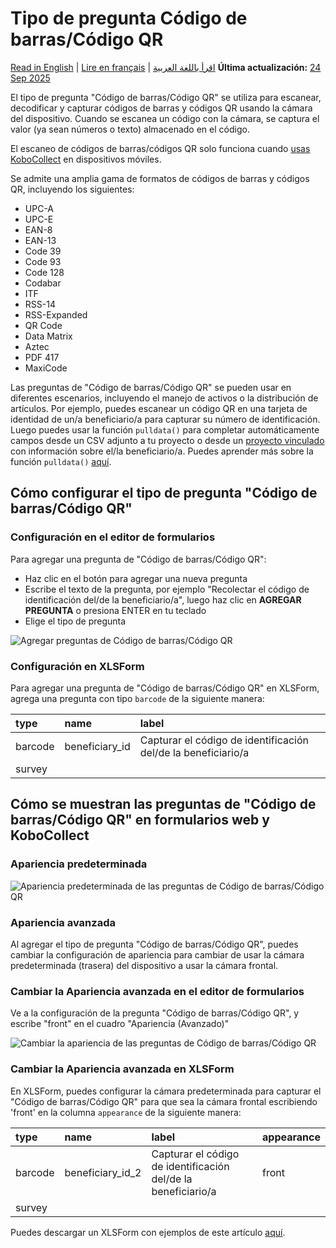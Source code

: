 # Tipo de pregunta Código de barras/Código QR
<a href="../barcode_qrcode_questions.html">Read in English</a> | <a href="../fr/barcode_qrcode_questions.html">Lire en français</a> | <a href="../ar/barcode_qrcode_questions.html">اقرأ باللغة العربية</a>
**Última actualización:** <a href="https://github.com/kobotoolbox/docs/blob/c5889af525a55f27747f919a026f9b7103f5c180/source/barcode_qrcode_questions.md" class="reference">24 Sep 2025</a>

El tipo de pregunta "Código de barras/Código QR" se utiliza para escanear, decodificar y capturar
códigos de barras y códigos QR usando la cámara del dispositivo. Cuando se escanea un código con la
cámara, se captura el valor (ya sean números o texto) almacenado en el código.

<p class="note">
  El escaneo de códigos de barras/códigos QR solo funciona cuando <a href="https://support.kobotoolbox.org/kobocollect_on_android_latest.html">usas KoboCollect</a> en dispositivos móviles.
</p>

Se admite una amplia gama de formatos de códigos de barras y códigos QR, incluyendo los
siguientes:

- UPC-A
- UPC-E
- EAN-8
- EAN-13
- Code 39
- Code 93
- Code 128
- Codabar
- ITF
- RSS-14
- RSS-Expanded
- QR Code
- Data Matrix
- Aztec
- PDF 417
- MaxiCode

Las preguntas de "Código de barras/Código QR" se pueden usar en diferentes escenarios, incluyendo el manejo
de activos o la distribución de artículos. Por ejemplo, puedes escanear un código QR en una
tarjeta de identidad de un/a beneficiario/a para capturar su número de identificación. Luego puedes usar la
función `pulldata()` para completar automáticamente campos desde un CSV adjunto a
tu proyecto o desde un [proyecto vinculado](dynamic_data_attachment.md) con
información sobre el/la beneficiario/a. Puedes aprender más sobre la función `pulldata()`
[aquí](https://xlsform.org/en/#how-to-pull-data-from-csv).

## Cómo configurar el tipo de pregunta "Código de barras/Código QR"

### Configuración en el editor de formularios

Para agregar una pregunta de "Código de barras/Código QR":

- Haz clic en el botón <i class="k-icon k-icon-plus"></i> para agregar una nueva pregunta
- Escribe el texto de la pregunta, por ejemplo "Recolectar el código de identificación
  del/de la beneficiario/a", luego haz clic en **AGREGAR PREGUNTA** o presiona ENTER en tu teclado
- Elige el tipo de pregunta

![Agregar preguntas de Código de barras/Código QR](images/barcode_qrcode_questions/adding_barcode_qrcode_questions.gif)

### Configuración en XLSForm

Para agregar una pregunta de "Código de barras/Código QR" en XLSForm, agrega una pregunta con tipo
`barcode` de la siguiente manera:

| type    | name           | label                                       |
| :------ | :------------- | :------------------------------------------ |
| barcode | beneficiary_id | Capturar el código de identificación del/de la beneficiario/a |
| survey  |

## Cómo se muestran las preguntas de "Código de barras/Código QR" en formularios web y KoboCollect

### Apariencia predeterminada

![Apariencia predeterminada de las preguntas de Código de barras/Código QR](images/barcode_qrcode_questions/barcode_qrcode_default.png)

### Apariencia avanzada

Al agregar el tipo de pregunta "Código de barras/Código QR", puedes cambiar la configuración
de apariencia para cambiar de usar la cámara predeterminada (trasera) del dispositivo a usar
la cámara frontal.

### Cambiar la Apariencia avanzada en el editor de formularios

Ve a la configuración de la pregunta "Código de barras/Código QR", y escribe "front"
en el cuadro "Apariencia (Avanzado)"

![Cambiar la apariencia de las preguntas de Código de barras/Código QR](images/barcode_qrcode_questions/change_appearance_barcode_qrcode_questions.png)

### Cambiar la Apariencia avanzada en XLSForm

En XLSForm, puedes configurar la cámara predeterminada para capturar el "Código de barras/Código QR"
para que sea la cámara frontal escribiendo 'front' en la columna `appearance` de la siguiente manera:

| type    | name             | label                                       | appearance |
| :------ | :--------------- | :------------------------------------------ | :--------- |
| barcode | beneficiary_id_2 | Capturar el código de identificación del/de la beneficiario/a | front      |
| survey  |

<p class="note">
  Puedes descargar un XLSForm con ejemplos de este artículo
  <a
    download
    class="reference"
    href="./_static/files/barcode_qrcode_questions/barcode_qrcode_questions.xlsx"
    >aquí</a
  >.
</p>